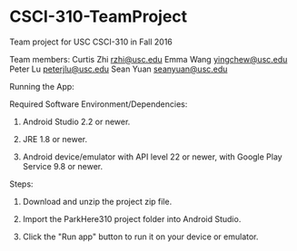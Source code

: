 # CSCI-310-TeamProject
Team project for USC CSCI-310 in Fall 2016

Team members:
Curtis Zhi rzhi@usc.edu
Emma Wang yingchew@usc.edu
Peter Lu peterjlu@usc.edu
Sean Yuan seanyuan@usc.edu


Running the App:

Required Software Environment/Dependencies:

1. Android Studio 2.2 or newer.

2. JRE 1.8 or newer.

3. Android device/emulator with API level 22 or newer, with Google Play Service 9.8 or newer.

Steps:

1. Download and unzip the project zip file.

2. Import the ParkHere310 project folder into Android Studio.

3. Click the "Run app" button to run it on your device or emulator.
